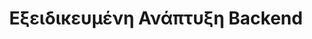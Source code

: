 ---
# Προεπισκόπηση Λεπτομερειών
title: "Εξειδικευμένη Ανάπτυξη Backend"
preview_title: "Σχεδιασμός & <br>Ανάπτυξη Backend"
short: "Η εταιρεία μας είναι πρωτοπόρος στην ανάπτυξη backend, προσφέροντας υψηλής απόδοσης, ασφαλείς και κλιμακούμενες λύσεις."

# Πλήρεις Λεπτομέρειες
introTitle: Υπηρεσίες <br> <span class="mil-thin">Ανάπτυξης Backend</span>
description:
  title: Η <span class="mil-thin">Τεχνολογία</span> & <span class="mil-thin">Στρατηγική</span> μας
  content: "Ειδικευόμαστε στην ανάπτυξη backend λύσεων που είναι κλιμακούμενες, ασφαλείς και εύκολες στη διαχείριση. Χρησιμοποιούμε τις πιο σύγχρονες τεχνολογίες για να παρέχουμε λύσεις που ανταποκρίνονται στις απαιτήσεις των πελατών μας."
  button:
    link: /projects
    label: Δείτε Projects

list:
  items:
    - label: "Σενάρια Πλευράς Διακομιστή"
      value: "<p>Ειδικευόμαστε στη χρήση γλωσσών όπως PHP, Python, Ruby και Node.js για τη δημιουργία υψηλής απόδοσης και ασφαλών backend λύσεων.</p>"
      
    - label: "Διαχείριση Βάσης Δεδομένων"
      value: "<p>Σχεδιάζουμε και διαχειριζόμαστε βάσεις δεδομένων χρησιμοποιώντας SQL, MongoDB και άλλες τεχνολογίες, εξασφαλίζοντας την αποθήκευση και επεξεργασία δεδομένων με την υψηλότερη ασφάλεια.</p>"
      
    - label: "Ανάπτυξη API"
      value: "<p>Παρέχουμε ανάπτυξη API για την επικοινωνία μεταξύ διακομιστή και πελάτη, καθώς και για την ολοκλήρωση με τρίτες υπηρεσίες, εξασφαλίζοντας την ευελιξία και την κλιμακούμενότητα.</p>"
      
    - label: "Εξουσιοδότηση και Πιστοποίηση Χρηστών"
      value: "<p>Εφαρμόζουμε προηγμένες μεθόδους εξουσιοδότησης και πιστοποίησης για τη διασφάλιση της πρόσβασης στους πόρους του ιστότοπου, προσφέροντας ένα ασφαλές και αξιόπιστο περιβάλλον.</p>"

---
